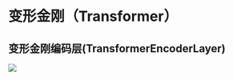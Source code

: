 # 变形金刚（Transformer）
## 变形金刚编码层(TransformerEncoderLayer)
[![](https://colab.research.google.com/assets/colab-badge.svg)](https://colab.research.google.com/github/itmorn/AI.handbook/blob/main/DL/torch/nn/Transformer/TransformerEncoderLayer.ipynb)
